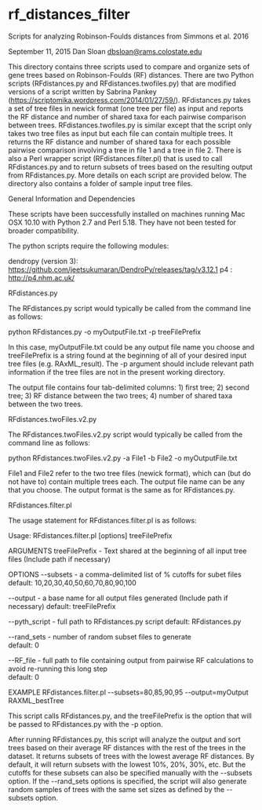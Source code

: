 # rf_distances_filter
Scripts for analyzing Robinson-Foulds distances from Simmons et al. 2016

September 11, 2015
Dan Sloan
dbsloan@rams.colostate.edu

This directory contains three scripts used to compare and organize sets of gene trees based on Robinson-Foulds (RF) distances. There are two Python scripts (RFdistances.py and RFdistances.twofiles.py) that are modified versions of a script written by Sabrina Pankey (https://scriptomika.wordpress.com/2014/01/27/59/). RFdistances.py takes a set of tree files in newick format (one tree per file) as input and reports the RF distance and number of shared taxa for each pairwise comparison between trees. RFdistances.twofiles.py is similar except that the script only takes two tree files as input but each file can contain multiple trees. It returns the RF distance and number of shared taxa for each possible pairwise comparison involving a tree in file 1 and a tree in file 2. There is also a Perl wrapper script (RFdistances.filter.pl) that is used to call RFdistances.py and to return subsets of trees based on the resulting output from RFdistances.py. More details on each script are provided below. The directory also contains a folder of sample input tree files.


General Information and Dependencies

These scripts have been successfully installed on machines running Mac OSX 10.10 with Python 2.7 and Perl 5.18. They have not been tested for broader compatibility.

The python scripts require the following modules:

dendropy (version 3): https://github.com/jeetsukumaran/DendroPy/releases/tag/v3.12.1
p4 :  http://p4.nhm.ac.uk/



RFdistances.py

The RFdistances.py script would typically be called from the command line as follows:

python RFdistances.py -o myOutputFile.txt -p treeFilePrefix

In this case, myOutputFile.txt could be any output file name you choose and treeFilePrefix is a string found at the beginning of all of your desired input tree files (e.g. RAxML_result). The -p argument should include relevant path information if the tree files are not in the present working directory.

The output file contains four tab-delimited columns: 1) first tree; 2) second tree; 3) RF distance between the two trees; 4) number of shared taxa between the two trees.


RFdistances.twoFiles.v2.py

The RFdistances.twoFiles.v2.py script would typically be called from the command line as follows:

python RFdistances.twoFiles.v2.py -a File1 -b File2 -o myOutputFile.txt

File1 and File2 refer to the two tree files (newick format), which can (but do not have to) contain multiple trees each. The output file name can be any that you choose. The output format is the same as for RFdistances.py.



RFdistances.filter.pl


The usage statement for RFdistances.filter.pl is as follows:


Usage: RFdistances.filter.pl [options] treeFilePrefix 

ARGUMENTS
treeFilePrefix - Text shared at the beginning of all input tree files
(Include path if necessary)


OPTIONS
--subsets      - a comma-delimited list of % cutoffs for subet files
default: 10,20,30,40,50,60,70,80,90,100

--output       - a base name for all output files generated
(Include path if necessary)
default: treeFilePrefix

--pyth_script  - full path to RFdistances.py script
default: RFdistances.py

--rand_sets    - number of random subset files to generate                 
default: 0

--RF_file      - full path to file containing output from pairwise RF
calculations to avoid re-running this long step                 
default: 0


EXAMPLE
RFdistances.filter.pl --subsets=80,85,90,95 --output=myOutput RAXML_bestTree


This script calls RFdistances.py, and the treeFilePrefix is the option that will be passed to RFdistances.py with the -p option.

After running RFdistances.py, this script will analyze the output and sort trees based on their average RF distances with the rest of the trees in the dataset. It returns subsets of trees with the lowest average RF distances. By default, it will return subsets with the lowest 10%, 20%, 30%, etc. But the cutoffs for these subsets can also be specified manually with the --subsets option. If the --rand_sets options is specified, the script will also generate random samples of trees with the same set sizes as defined by the --subsets option. 






